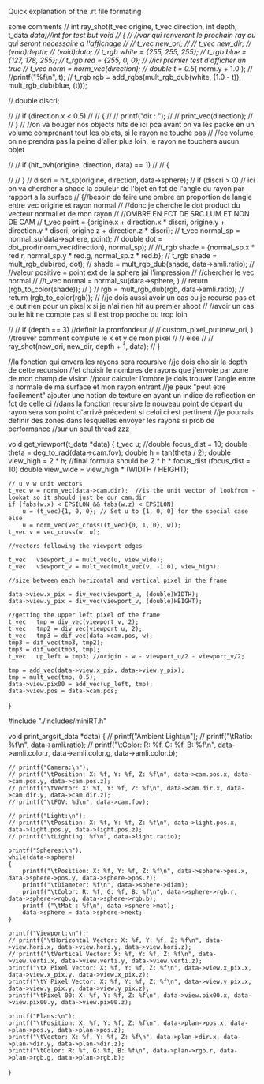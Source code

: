 Quick explanation of the .rt file formating


some comments
// int    ray_shot(t_vec origine, t_vec direction, int depth, t_data *data)//int for test but void
// {
//     //var qui renveront le prochain ray ou qui seront necessaire a l'affichage
//     // t_vec   new_ori;
//     // t_vec   new_dir;
//     (void)depth;
//     (void)data;
//     t_rgb white = {255, 255, 255};
//     t_rgb blue  = {127, 178, 255};
//     t_rgb red   = {255, 0, 0};
//     //ici premier test d'afficher un truc 
//     t_vec norm = norm_vec(direction);
//     double t = 0.5*( norm.y + 1.0 );
//     //printf("%f\n", t);
//     t_rgb rgb = add_rgbs(mult_rgb_dub(white, (1.0 - t)), mult_rgb_dub(blue, (t)));
    
//     double discri;
    
//     // if (direction.x < 0.5)
//     // {
//     //     printf("dir : ");
//     //     print_vec(direction);
//     // }
//     //on va bouger nos objects hits de ici pca avant on va les packe en un volume comprenant tout les objets, si le rayon ne touche pas
//     //ce volume on ne prendra pas la peine d'aller plus loin, le rayon ne touchera aucun objet 

//     // if (hit_bvh(origine, direction, data) == 1)
//     // {

//     // }
//     discri = hit_sp(origine, direction, data->sphere);
//     if (discri > 0) // ici on va chercher a shade la couleur de l'bjet en fct de l'angle du rayon par rapport a la surface 
//     {//besoin de faire une ombre en proportion de langle entre vec origine et rayon normal 
//         //donc je cherche le dot product du vecteur normal et de mon rayon 
//         //OMBRE EN FCT DE SRC LUM ET NON DE CAM
//         t_vec point = {origine.x + direction.x * discri, origine.y + direction.y * discri, origine.z + direction.z * discri};
//         t_vec normal_sp = normal_su(data->sphere, point);
//         double dot = dot_prod(norm_vec(direction), normal_sp);
//         //t_rgb shade =  {normal_sp.x * red.r, normal_sp.y * red.g, normal_sp.z * red.b};
//         t_rgb shade = mult_rgb_dub(red, dot);
//         shade = mult_rgb_dub(shade, data->amli.ratio);
//         //valeur positive = point ext de la sphere jai l'impression
//         //chercher le vec normal
//         //t_vec normal = normal_su(data->sphere, )
//         return (rgb_to_color(shade));
//     }
//     rgb = mult_rgb_dub(rgb, data->amli.ratio);
//     return (rgb_to_color(rgb));
//     //je dois aussi avoir un cas ou je recurse pas et je put rien pour un pixel x si je n'ai rien hit au premier shoot
//     //avoir un cas ou le hit ne compte pas si il est trop proche ou trop loin

//     // if (depth == 3) //definir la pronfondeur
//     //     custom_pixel_put(new_ori, ) //trouver comment compute le x et y de mon pixel
//     // else
//     //     ray_shot(new_ori, new_dir, depth + 1, data);
// }


//la fonction qui envera les rayons sera recursive 
//je dois choisir la depth de cette recursion 
//et choisir le nombres de rayons que j'envoie par zone de mon champ de vision
//pour calculer l'ombre je dois trouver l'angle entre la normale de ma surface et mon rayon entrant
//je peux "peut etre facilement" ajouter une notion de texture en ayant un indice de reflection en fct de celle ci
//dans la fonction recursive le nouveau point de depart du rayon sera son point d'arrivé précedent si celui ci est pertinent
//je pourrais definir des zones dans lesquelles envoyer les rayons si prob de performance
//sur un seul thread zzz

void	get_viewport(t_data *data)
{
	t_vec u;
	//double focus_dist = 10;
	double theta = deg_to_rad(data->cam.fov);
	double h = tan(theta / 2);
	double view_high = 2 * h; //final formula should be 2 * h * focus_dist (focus_dist = 10)
	double view_wide = view_high * (WIDTH / HEIGHT);

	// u v w unit vectors 
	t_vec w = norm_vec(data->cam.dir);  //is the unit vector of lookfrom - lookat so it should just be our cam.dir
	if (fabs(w.x) < EPSILON && fabs(w.z) < EPSILON)
		u = (t_vec){1, 0, 0}; // Set u to {1, 0, 0} for the special case
	else
		u = norm_vec(vec_cross((t_vec){0, 1, 0}, w));
	t_vec v = vec_cross(w, u);

	//vectors following the viewport edges

	t_vec   viewport_u = mult_vec(u, view_wide); 
	t_vec   viewport_v = mult_vec(mult_vec(v, -1.0), view_high);

	//size between each horizontal and vertical pixel in the frame

	data->view.x_pix = div_vec(viewport_u, (double)WIDTH);
	data->view.y_pix = div_vec(viewport_v, (double)HEIGHT);

	//getting the upper left pixel of the frame
	t_vec   tmp = div_vec(viewport_v, 2);
	t_vec   tmp2 = div_vec(viewport_u, 2);
	t_vec   tmp3 = dif_vec(data->cam.pos, w);
	tmp3 = dif_vec(tmp3, tmp2);
	tmp3 = dif_vec(tmp3, tmp);
	t_vec   up_left = tmp3; //origin - w - viewport_u/2 - viewport_v/2;

	tmp = add_vec(data->view.x_pix, data->view.y_pix);
	tmp = mult_vec(tmp, 0.5);
	data->view.pix00 = add_vec(up_left, tmp);
	data->view.pos = data->cam.pos;
}

#include "./includes/miniRT.h"

void print_args(t_data *data)
{
	// printf("Ambient Light:\n");
	// printf("\tRatio: %f\n", data->amli.ratio);
	// printf("\tColor: R: %f, G: %f, B: %f\n", data->amli.color.r, data->amli.color.g, data->amli.color.b);

	// printf("Camera:\n");
	// printf("\tPosition: X: %f, Y: %f, Z: %f\n", data->cam.pos.x, data->cam.pos.y, data->cam.pos.z);
	// printf("\tVector: X: %f, Y: %f, Z: %f\n", data->cam.dir.x, data->cam.dir.y, data->cam.dir.z);
	// printf("\tFOV: %d\n", data->cam.fov);

	// printf("Light:\n");
	// printf("\tPosition: X: %f, Y: %f, Z: %f\n", data->light.pos.x, data->light.pos.y, data->light.pos.z);
	// printf("\tLighting: %f\n", data->light.ratio);

	printf("Spheres:\n");
	while(data->sphere)
	{
		printf("\tPosition: X: %f, Y: %f, Z: %f\n", data->sphere->pos.x, data->sphere->pos.y, data->sphere->pos.z);
		printf("\tDiameter: %f\n", data->sphere->diam);
		printf("\tColor: R: %f, G: %f, B: %f\n", data->sphere->rgb.r, data->sphere->rgb.g, data->sphere->rgb.b);
		printf ("\tMat : %f\n", data->sphere->mat);
		data->sphere = data->sphere->next;
	}

	printf("Viewport:\n");
	// printf("\tHorizontal Vector: X: %f, Y: %f, Z: %f\n", data->view.hori.x, data->view.hori.y, data->view.hori.z);
	// printf("\tVertical Vector: X: %f, Y: %f, Z: %f\n", data->view.verti.x, data->view.verti.y, data->view.verti.z);
	printf("\tX Pixel Vector: X: %f, Y: %f, Z: %f\n", data->view.x_pix.x, data->view.x_pix.y, data->view.x_pix.z);
	printf("\tY Pixel Vector: X: %f, Y: %f, Z: %f\n", data->view.y_pix.x, data->view.y_pix.y, data->view.y_pix.z);
	printf("\tPixel 00: X: %f, Y: %f, Z: %f\n", data->view.pix00.x, data->view.pix00.y, data->view.pix00.z);

	printf("Plans:\n");
	printf("\tPosition: X: %f, Y: %f, Z: %f\n", data->plan->pos.x, data->plan->pos.y, data->plan->pos.z);
	printf("\tVector: X: %f, Y: %f, Z: %f\n", data->plan->dir.x, data->plan->dir.y, data->plan->dir.z);
	printf("\tColor: R: %f, G: %f, B: %f\n", data->plan->rgb.r, data->plan->rgb.g, data->plan->rgb.b);
}